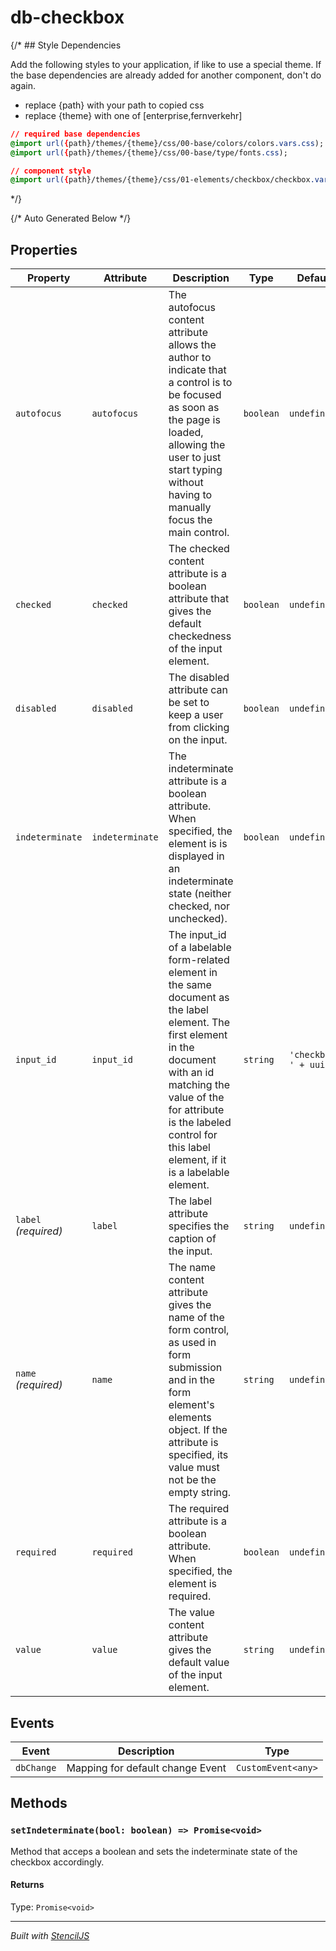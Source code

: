 # db-checkbox

{/* ## Style Dependencies

Add the following styles to your application, if like to use a special theme. If the base dependencies are already added for another component, don't do again.

- replace {path} with your path to copied css
- replace {theme} with one of [enterprise,fernverkehr]

```css
// required base dependencies
@import url({path}/themes/{theme}/css/00-base/colors/colors.vars.css);
@import url({path}/themes/{theme}/css/00-base/type/fonts.css);

// component style
@import url({path}/themes/{theme}/css/01-elements/checkbox/checkbox.vars.css);
```
*/}

{/* Auto Generated Below */}


## Properties

| Property             | Attribute       | Description                                                                                                                                                                                                                                                   | Type      | Default                |
| -------------------- | --------------- | ------------------------------------------------------------------------------------------------------------------------------------------------------------------------------------------------------------------------------------------------------------- | --------- | ---------------------- |
| `autofocus`          | `autofocus`     | The autofocus content attribute allows the author to indicate that a control is to be focused as soon as the page is loaded, allowing the user to just start typing without having to manually focus the main control.                                        | `boolean` | `undefined`            |
| `checked`            | `checked`       | The checked content attribute is a boolean attribute that gives the default checkedness of the input element.                                                                                                                                                 | `boolean` | `undefined`            |
| `disabled`           | `disabled`      | The disabled attribute can be set to keep a user from clicking on the input.                                                                                                                                                                                  | `boolean` | `undefined`            |
| `indeterminate`      | `indeterminate` | The indeterminate attribute is a boolean attribute. When specified, the element is is displayed in an indeterminate state (neither checked, nor unchecked).                                                                                                   | `boolean` | `undefined`            |
| `input_id`           | `input_id`      | The input_id of a labelable form-related element in the same document as the label element. The first element in the document with an id matching the value of the for attribute is the labeled control for this label element, if it is a labelable element. | `string`  | `'checkbox-' + uuid()` |
| `label` _(required)_ | `label`         | The label attribute specifies the caption of the input.                                                                                                                                                                                                       | `string`  | `undefined`            |
| `name` _(required)_  | `name`          | The name content attribute gives the name of the form control, as used in form submission and in the form element's elements object. If the attribute is specified, its value must not be the empty string.                                                   | `string`  | `undefined`            |
| `required`           | `required`      | The required attribute is a boolean attribute. When specified, the element is required.                                                                                                                                                                       | `boolean` | `undefined`            |
| `value`              | `value`         | The value content attribute gives the default value of the input element.                                                                                                                                                                                     | `string`  | `undefined`            |


## Events

| Event      | Description                      | Type               |
| ---------- | -------------------------------- | ------------------ |
| `dbChange` | Mapping for default change Event | `CustomEvent<any>` |


## Methods

### `setIndeterminate(bool: boolean) => Promise<void>`

Method that acceps a boolean and sets the indeterminate state of the checkbox accordingly.

#### Returns

Type: `Promise<void>`




----------------------------------------------

*Built with [StencilJS](https://stenciljs.com/)*
